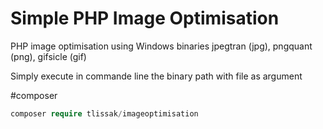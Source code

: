# Simple PHP Image Optimisation
PHP image optimisation using Windows binaries jpegtran (jpg), pngquant (png), gifsicle (gif)

Simply execute in commande line the binary path with file as argument 

#composer
```php
composer require tlissak/imageoptimisation
```